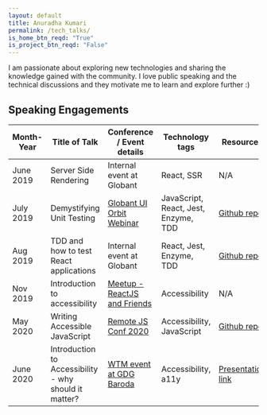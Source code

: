 ```yaml
---
layout: default
title: Anuradha Kumari
permalink: /tech_talks/
is_home_btn_reqd: "True"
is_project_btn_reqd: "False"
---
```


I am passionate about exploring new technologies and sharing the knowledge gained with the community.
I love public speaking and the technical discussions and they motivate me to learn and explore further :)

## Speaking Engagements

 
| Month-Year 	| Title of Talk                                         	| Conference / Event details                                                                         	| Technology tags                      	| Resources                                                                                                                 	|
|------------	|-------------------------------------------------------	|----------------------------------------------------------------------------------------------------	|--------------------------------------	|---------------------------------------------------------------------------------------------------------------------------	|
| June 2019  	| Server Side Rendering                                 	| Internal event at Globant                                                                          	| React, SSR                           	| N/A                                                                                                                       	|
| July 2019  	| Demystifying Unit Testing                             	| [Globant UI Orbit Webinar](https://www.meetup.com/Globant-UI-Engineering-Events/events/263164261/) 	| JavaScript, React, Jest, Enzyme, TDD 	| [Github repo](https://github.com/anuk79/UnitTestingReactUsingJestAndEnzyme)                                               	|
| Aug 2019   	| TDD and how to test React applications                	| Internal event at Globant                                                                          	| React, Jest, Enzyme, TDD             	| [Github repo](https://github.com/anuk79/CodeRealm_Testing)                                                                	|
| Nov 2019   	| Introduction to accessibility                         	| [Meetup - ReactJS and Friends](https://www.meetup.com/ReactJS-and-Friends/events/265980705/)       	| Accessibility                        	| N/A                                                                                                                       	|
| May 2020   	| Writing Accessible JavaScript                         	| [Remote JS Conf 2020](https://devchat.tv/conferences/javascript-remote-2020/)                      	| Accessibility, JavaScript            	| [Github repo](https://github.com/anuk79/a11yLinks)                                                                        	|
| June 2020  	| Introduction to Accessibility - why should it matter? 	| [WTM event at GDG Baroda](https://www.meetup.com/gdgbaroda/events/270976986/)                      	| Accessibility, a11y                  	| [Presentation link](https://docs.google.com/presentation/d/1_6v9O2BftRnY6E1yg6oCURNU4jpxcen52ZyyGakgMdw/edit?usp=sharing) 	|

